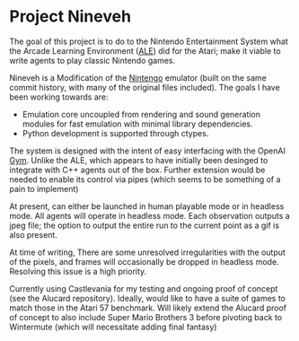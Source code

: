 # Project Nineveh

The goal of this project is to do to the Nintendo Entertainment System what the Arcade Learning Environment ([ALE](https://github.com/mgbellemare/Arcade-Learning-Environment))
did for the Atari; make it viable to write agents to play classic Nintendo games.
 
Nineveh is a Modification of the [Nintengo](https://github.com/nwidger/nintengo) emulator (built on the same commit history, with many of the original files included). The goals I have been working towards are:
-  Emulation core uncoupled from rendering and sound generation modules for fast emulation with minimal library dependencies.
-  Python development is supported through ctypes.

The system is designed with the intent of easy interfacing with the OpenAI [Gym](https://github.com/openai/gym). Unlike the ALE, which appears to have initially been desinged
to integrate with C++ agents out of the box. Further extension would be needed to enable its control via pipes (which seems to be something of a pain to implement)

At present, can either be launched in human playable mode or in headless mode. All agents will operate in headless mode. Each observation outputs a jpeg file; the option to output the entire
run to the current point as a gif is also present.

At time of writing, There are some unresolved irregularities with the output of the pixels, and frames will occasionally be dropped in headless mode. Resolving this issue is a high priority.

Currently using Castlevania for my testing and ongoing proof of concept (see the Alucard repository). Ideally, would like to have a suite of games to match those in the Atari 57 benchmark.
Will likely extend the Alucard proof of concept to also include Super Mario Brothers 3 before pivoting back to Wintermute (which will necessitate adding final fantasy)
